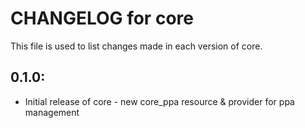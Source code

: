 # CHANGELOG for core

This file is used to list changes made in each version of core.

## 0.1.0:

* Initial release of core - new core_ppa resource & provider for ppa management

